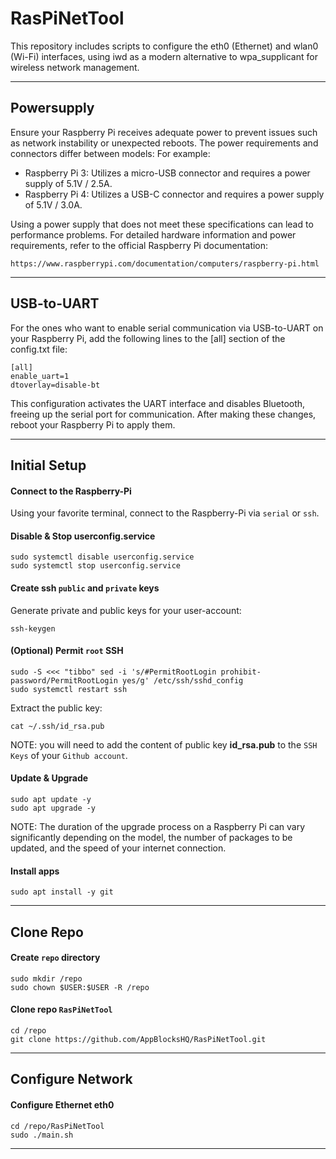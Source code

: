 # RasPiNetTool
This repository includes scripts to configure the eth0 (Ethernet) and wlan0 (Wi-Fi) interfaces, using iwd as a modern alternative to wpa_supplicant for wireless network management.

***

## Powersupply
Ensure your Raspberry Pi receives adequate power to prevent issues such as network instability or unexpected reboots. The power requirements and connectors differ between models:​
For example:
- Raspberry Pi 3: Utilizes a micro-USB connector and requires a power supply of 5.1V / 2.5A.​
- Raspberry Pi 4: Utilizes a USB-C connector and requires a power supply of 5.1V / 3.0A.​

Using a power supply that does not meet these specifications can lead to performance problems. For detailed hardware information and power requirements, refer to the official Raspberry Pi documentation: 
```
https://www.raspberrypi.com/documentation/computers/raspberry-pi.html
```

***

## USB-to-UART
For the ones who want to enable serial communication via USB-to-UART on your Raspberry Pi, add the following lines to the [all] section of the config.txt file:
```
[all]
enable_uart=1
dtoverlay=disable-bt
```
This configuration activates the UART interface and disables Bluetooth, freeing up the serial port for communication. After making these changes, reboot your Raspberry Pi to apply them.

***

## Initial Setup
#### Connect to the Raspberry-Pi
Using your favorite terminal, connect to the Raspberry-Pi via `serial` or `ssh`.

#### Disable & Stop userconfig.service
```shell
sudo systemctl disable userconfig.service
sudo systemctl stop userconfig.service
```

#### Create __ssh__ `public` and `private` keys
Generate private and public keys for your user-account:
```shell
ssh-keygen
```

#### (Optional) Permit `root` SSH
```shell
sudo -S <<< "tibbo" sed -i 's/#PermitRootLogin prohibit-password/PermitRootLogin yes/g' /etc/ssh/sshd_config
sudo systemctl restart ssh
```

Extract the public key:
```shell
cat ~/.ssh/id_rsa.pub
```
NOTE: you will need to add the content of public key __id_rsa.pub__ to the `SSH Keys` of your `Github account`.

#### Update & Upgrade
```shell
sudo apt update -y
sudo apt upgrade -y
```
NOTE: The duration of the upgrade process on a Raspberry Pi can vary significantly depending on the model, the number of packages to be updated, and the speed of your internet connection.

#### Install apps
```shell
sudo apt install -y git
```

***

## Clone Repo
#### Create `repo` directory
```shell
sudo mkdir /repo
sudo chown $USER:$USER -R /repo
```

#### Clone repo `RasPiNetTool`
```shell
cd /repo
git clone https://github.com/AppBlocksHQ/RasPiNetTool.git
```

***

## Configure Network
#### Configure Ethernet eth0
```shell
cd /repo/RasPiNetTool
sudo ./main.sh
```

***
